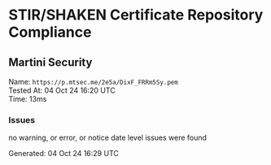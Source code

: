 # STIR/SHAKEN Certificate Repository Compliance

## Martini Security

Name: `https://p.mtsec.me/2e5a/DixF_FRRm5Sy.pem`\
Tested At: 04 Oct 24 16:20 UTC\
Time: 13ms

### Issues

no warning, or error, or notice date level issues were found

Generated: 04 Oct 24 16:29 UTC